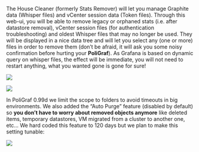 The House Cleaner (formerly Stats Remover) will let you manage Graphite data (Whisper files) and vCenter session data (Token files). Through this web-ui, you will be able to remove legacy or orphaned stats (i.e. after datastore removal), vCenter session files (for authentication troubleshooting) and oldest Whisper files that may no longer be used. They will be displayed in a nice data tree and will let you select any (one or more) files in order to remove them (don’t be afraid, it will ask you some noisy confirmation before hurting your **PoliGraf**). As Grafana is based on dynamic query on whisper files, the effect will be immediate, you will not need to restart anything, what you wanted gone is gone for sure!

![](/media/house-cleaner-01.gif)

![](/media/house-cleaner-02.gif)

In PoliGraf 0.99d we limit the scope to folders to avoid timeouts in big environments. We also added the “Auto Purge” feature (disabled by default) so **you don’t have to worry about removed objects anymore** like deleted items, temporary datastores, VM migrated from a cluster to another one, etc… We hard coded this feature to 120 days but we plan to make this setting tunable:

![](/media/house-cleaner-03.png)

